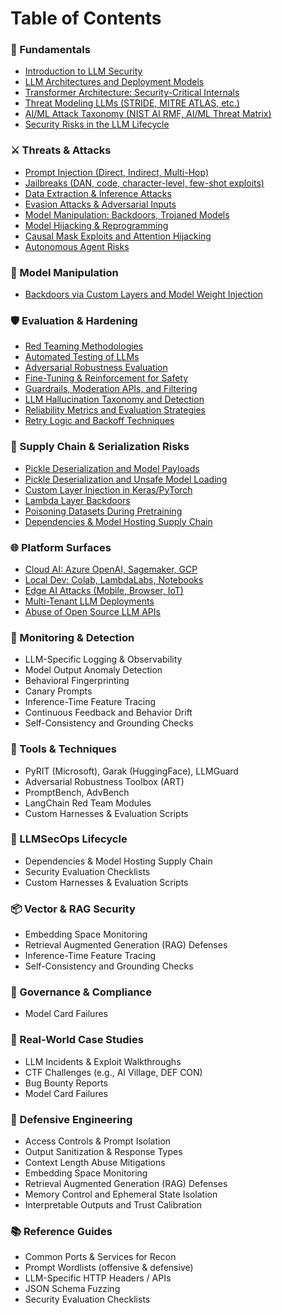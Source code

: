 # Table of Contents

### 📖 Fundamentals

* [Introduction to LLM Security](fundamentals/introduction-to-llm-security.md)
* [LLM Architectures and Deployment Models](fundamentals/llm-architectures-and-deployment-models.md)
* [Transformer Architecture: Security-Critical Internals](fundamentals/transformer-architecture-security-critical-internals.md)
* [Threat Modeling LLMs (STRIDE, MITRE ATLAS, etc.)](fundamentals/threat-modeling-llms.md)
* [AI/ML Attack Taxonomy (NIST AI RMF, AI/ML Threat Matrix)](fundamentals/ai-ml-attack-taxonomy.md)
* [Security Risks in the LLM Lifecycle](fundamentals/security-risks-in-the-llm-lifecycle.md)

### ⚔️ Threats & Attacks

* [Prompt Injection (Direct, Indirect, Multi-Hop)](broken-reference)
* [Jailbreaks (DAN, code, character-level, few-shot exploits)](threats-and-attacks/jailbreaks.md)
* [Data Extraction & Inference Attacks](threats-and-attacks/data-extraction-and-inference-attacks.md)
* [Evasion Attacks & Adversarial Inputs](threats-and-attacks/evasion-attacks-and-adversarial-inputs.md)
* [Model Manipulation: Backdoors, Trojaned Models](broken-reference)
* [Model Hijacking & Reprogramming](threats-and-attacks/model-hijacking-and-reprogramming.md)
* [Causal Mask Exploits and Attention Hijacking](threats-and-attacks/causal-mask-exploits-and-attention-hijacking.md)
* [Autonomous Agent Risks](threats-and-attacks/autonomous-agent-risks.md)

### 🧬 Model Manipulation

* [Backdoors via Custom Layers and Model Weight Injection](model-manipulation/backdoors-via-custom-layers-and-model-weight-injection.md)

### 🛡️ Evaluation & Hardening

* [Red Teaming Methodologies](evaluation-and-hardening/red-teaming-methodologies.md)
* [Automated Testing of LLMs](evaluation-and-hardening/automated-testing-of-llms.md)
* [Adversarial Robustness Evaluation](evaluation-and-hardening/adversarial-robustness-evaluation.md)
* [Fine-Tuning & Reinforcement for Safety](evaluation-and-hardening/fine-tuning-and-reinforcement-for-safety.md)
* [Guardrails, Moderation APIs, and Filtering](evaluation-and-hardening/guardrails-moderation-apis-and-filtering/)
* [LLM Hallucination Taxonomy and Detection](evaluation-and-hardening/llm-hallucination-taxonomy-and-detection.md)
* [Reliability Metrics and Evaluation Strategies](evaluation-and-hardening/reliability-metrics-and-evaluation-strategies.md)
* [Retry Logic and Backoff Techniques](evaluation-and-hardening/retry-logic-and-backoff-techniques.md)

### 🔗 Supply Chain & Serialization Risks

* [Pickle Deserialization and Model Payloads](supply-chain-and-serialization-risks/pickle-deserialization-and-model-payloads.md)
* [Pickle Deserialization and Unsafe Model Loading](supply-chain-and-serialization-risks/pickle-deserialization-and-unsafe-model-loading.md)
* [Custom Layer Injection in Keras/PyTorch](supply-chain-and-serialization-risks/custom-layer-injection-in-keras-pytorch.md)
* [Lambda Layer Backdoors](supply-chain-and-serialization-risks/lambda-layer-backdoors.md)
* [Poisoning Datasets During Pretraining](supply-chain-and-serialization-risks/poisoning-datasets-during-pretraining.md)
* [Dependencies & Model Hosting Supply Chain](supply-chain-and-serialization-risks/dependencies-and-model-hosting-supply-chain.md)

### 🌐 Platform Surfaces

* [Cloud AI: Azure OpenAI, Sagemaker, GCP](platform-surfaces/cloud-ai-azure-openai-sagemaker-gcp.md)
* [Local Dev: Colab, LambdaLabs, Notebooks](platform-surfaces/local-dev-colab-lambdalabs-notebooks.md)
* [Edge AI Attacks (Mobile, Browser, IoT)](platform-surfaces/edge-ai-attacks.md)
* [Multi-Tenant LLM Deployments](platform-surfaces/multi-tenant-llm-deployments.md)
* [Abuse of Open Source LLM APIs](platform-surfaces/abuse-of-open-source-llm-apis.md)

### 👀 Monitoring & Detection

* LLM-Specific Logging & Observability
* Model Output Anomaly Detection
* Behavioral Fingerprinting
* Canary Prompts
* Inference-Time Feature Tracing
* Continuous Feedback and Behavior Drift
* Self-Consistency and Grounding Checks

### 🧰 Tools & Techniques

* PyRIT (Microsoft), Garak (HuggingFace), LLMGuard
* Adversarial Robustness Toolbox (ART)
* PromptBench, AdvBench
* LangChain Red Team Modules
* Custom Harnesses & Evaluation Scripts

### 🔄 LLMSecOps Lifecycle

* Dependencies & Model Hosting Supply Chain
* Security Evaluation Checklists
* Custom Harnesses & Evaluation Scripts

### 📦 Vector & RAG Security

* Embedding Space Monitoring
* Retrieval Augmented Generation (RAG) Defenses
* Inference-Time Feature Tracing
* Self-Consistency and Grounding Checks

### 🔐 Governance & Compliance

* Model Card Failures

### 📝 Real-World Case Studies

* LLM Incidents & Exploit Walkthroughs
* CTF Challenges (e.g., AI Village, DEF CON)
* Bug Bounty Reports
* Model Card Failures

### 🧱 Defensive Engineering

* Access Controls & Prompt Isolation
* Output Sanitization & Response Types
* Context Length Abuse Mitigations
* Embedding Space Monitoring
* Retrieval Augmented Generation (RAG) Defenses
* Memory Control and Ephemeral State Isolation
* Interpretable Outputs and Trust Calibration

### 📚 Reference Guides

* Common Ports & Services for Recon
* Prompt Wordlists (offensive & defensive)
* LLM-Specific HTTP Headers / APIs
* JSON Schema Fuzzing
* Security Evaluation Checklists
